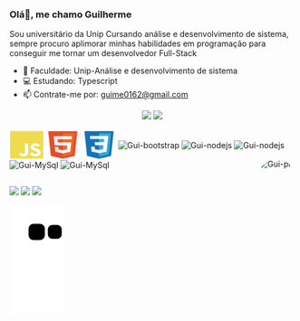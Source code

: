 ### Olá👋, me chamo Guilherme
<p>Sou universitário da Unip Cursando análise e desenvolvimento de sistema, sempre procuro aplimorar minhas habilidades em programação para conseguir me tornar um desenvolvedor Full-Stack</p>

- 📖 Faculdade: Unip-Análise e desenvolvimento de sistema
- 💻 Estudando: Typescript
- 📫 Contrate-me por: guime0162@gmail.com

<div align="center">
  <img height="165em" src="https://github-readme-stats.vercel.app/api?username=GuilhermeLisboa3&show_icons=true&theme=vue-dark"/>
  <img height="165em" src="https://github-readme-stats.vercel.app/api/top-langs/?username=GuilhermeLisboa3&layout=compact&langs_count=7&theme=vue-dark"/>
</div>
  
<div style="display: inline_block"><br>
  <img align="center" alt="Gui-Js" height="50" width="60" src="https://raw.githubusercontent.com/devicons/devicon/master/icons/javascript/javascript-plain.svg">
  <img align="center" alt="Gui-HTML" height="50" width="60" src="https://raw.githubusercontent.com/devicons/devicon/master/icons/html5/html5-original.svg">
  <img align="center" alt="Gui-CSS" height="50" width="60" src="https://raw.githubusercontent.com/devicons/devicon/master/icons/css3/css3-original.svg">
  <img align="center" alt="Gui-bootstrap" height="50" width="60"
src="https://cdn.jsdelivr.net/gh/devicons/devicon/icons/bootstrap/bootstrap-original.svg" />
  <img align="center" alt="Gui-nodejs" height="60" width="60" src="https://cdn.jsdelivr.net/gh/devicons/devicon/icons/nodejs/nodejs-original-wordmark.svg" />
  <img align="center" alt="Gui-nodejs" height="60" width="60" src="https://cdn.jsdelivr.net/gh/devicons/devicon/icons/react/react-original-wordmark.svg" />
  <img align="center" alt="Gui-MySql" height="60" width="60" src="https://cdn.jsdelivr.net/gh/devicons/devicon/icons/mongodb/mongodb-original-wordmark.svg" />
  <img align="center" alt="Gui-MySql" height="60" width="60" src="https://cdn.jsdelivr.net/gh/devicons/devicon/icons/mysql/mysql-original.svg" />
  <img align="right" alt="Gui-pic" height="150" style="border-radius:50px;" src="https://pa1.narvii.com/6294/333dcb49cd2a38f141f455119989d7f203c75fce_128.gif">
</div>

##


<div>
   <a href="https://www.instagram.com/guime.lisboa/" target="_blank"><img src="https://img.shields.io/badge/Instagram-E4405F?style=for-the-badge&logo=instagram&logoColor=white" target="_blank"></a> 
  <a href = "guime0162@gmail.com"><img src="https://img.shields.io/badge/-Gmail-%23333?style=for-the-badge&logo=gmail&logoColor=white" target="_blank"></a>
  <a href="https://www.linkedin.com/in/guilherme-gon%C3%A7alves-lisboa-abb8b0227/" target="_blank"><img src="https://img.shields.io/badge/-LinkedIn-%230077B5?style=for-the-badge&logo=linkedin&logoColor=white" target="_blank"></a> 
  
  ![Snake animation](https://github.com/GuilhermeLisboa3/GuilhermeLisboa3/blob/output/github-contribution-grid-snake.svg)
  
</div>
